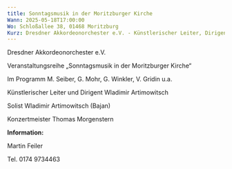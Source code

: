 ```yaml
---
title: Sonntagsmusik in der Moritzburger Kirche
Wann: 2025-05-18T17:00:00
Wo: Schloßallee 38, 01468 Moritzburg
Kurz: Dresdner Akkordeonorchester e.V. - Künstlerischer Leiter, Dirigent und Solist (Bandoneon) Wladimir Artimowitsch
---
```


Dresdner Akkordeonorchester e.V.

Veranstaltungsreihe „Sonntagsmusik in der Moritzburger Kirche“

Im Programm M. Seiber, G. Mohr, G. Winkler, V. Gridin u.a.

Künstlerischer Leiter und Dirigent Wladimir Artimowitsch

Solist Wladimir Artimowitsch (Bajan)

Konzertmeister Thomas Morgenstern


**Information:**

Martin Feiler

Tel. 0174 9734463